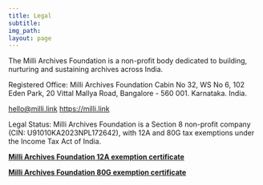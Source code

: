 ```yaml
---
title: Legal
subtitle: 
img_path: 
layout: page
---
```

The Milli Archives Foundation is a non-profit body dedicated to building, nurturing and sustaining archives across India.

Registered Office:
Milli Archives Foundation
Cabin No 32, WS No 6, 102 Eden Park,
20 Vittal Mallya Road, Bangalore - 560 001.
Karnataka. India.

hello@milli.link
https://milli.link

Legal Status:
Milli Archives Foundation is a Section 8 non-profit company (CIN: U91010KA2023NPL172642), with 12A and 80G tax exemptions under the Income Tax Act of India.

[**Milli Archives Foundation 12A exemption certificate**](https://github.com/milli-consortium/milli-consortium.github.io/blob/master/files/MAF_12A_Approval_AAQCM7777H_Approval%20Order_06122024.pdf)

[**Milli Archives Foundation 80G exemption certificate**](https://github.com/milli-consortium/milli-consortium.github.io/blob/master/files/MAF_80G_Approval_AAQCM7777H_Approval%20Order_06122024.pdf)
